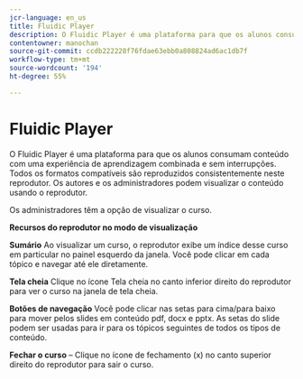 ```yaml
---
jcr-language: en_us
title: Fluidic Player
description: O Fluidic Player é uma plataforma para que os alunos consumam conteúdo com uma experiência de aprendizagem combinada e sem interrupções. Todos os formatos compatíveis são reproduzidos consistentemente neste reprodutor. Os autores e os administradores podem visualizar o conteúdo usando o reprodutor.
contentowner: manochan
source-git-commit: ccdb222228f76fdae63ebb0a808824ad6ac1db7f
workflow-type: tm+mt
source-wordcount: '194'
ht-degree: 55%

---
```




# Fluidic Player

O Fluidic Player é uma plataforma para que os alunos consumam conteúdo com uma experiência de aprendizagem combinada e sem interrupções. Todos os formatos compatíveis são reproduzidos consistentemente neste reprodutor. Os autores e os administradores podem visualizar o conteúdo usando o reprodutor.

Os administradores têm a opção de visualizar o curso.

**Recursos do reprodutor no modo de visualização**

**Sumário** Ao visualizar um curso, o reprodutor exibe um índice desse curso em particular no painel esquerdo da janela. Você pode clicar em cada tópico e navegar até ele diretamente.

**Tela cheia** Clique no ícone Tela cheia no canto inferior direito do reprodutor para ver o curso na janela de tela cheia.

**Botões de navegação** Você pode clicar nas setas para cima/para baixo para mover pelos slides em conteúdo pdf, docx e pptx. As setas do slide podem ser usadas para ir para os tópicos seguintes de todos os tipos de conteúdo.

**Fechar o curso** – Clique no ícone de fechamento (x) no canto superior direito do reprodutor para sair o curso.
